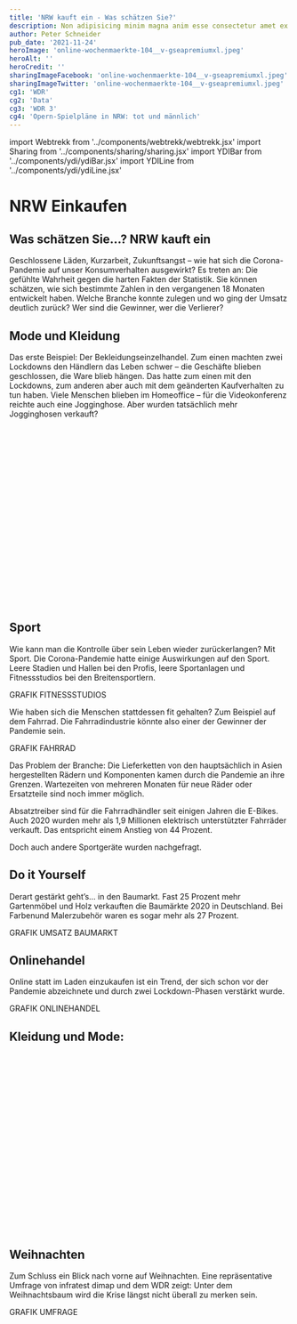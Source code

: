 ```yaml
---
title: 'NRW kauft ein - Was schätzen Sie?'
description: Non adipisicing minim magna anim esse consectetur amet ex dolore amet veniam.
author: Peter Schneider
pub_date: '2021-11-24'
heroImage: 'online-wochenmaerkte-104__v-gseapremiumxl.jpeg'
heroAlt: ''
heroCredit: ''
sharingImageFacebook: 'online-wochenmaerkte-104__v-gseapremiumxl.jpeg'
sharingImageTwitter: 'online-wochenmaerkte-104__v-gseapremiumxl.jpeg'
cg1: 'WDR'
cg2: 'Data'
cg3: 'WDR 3'
cg4: 'Opern-Spielpläne in NRW: tot und männlich'
---
```


import Webtrekk from '../components/webtrekk/webtrekk.jsx'
import Sharing from '../components/sharing/sharing.jsx'
import YDIBar from '../components/ydi/ydiBar.jsx'
import YDILine from '../components/ydi/ydiLine.jsx'

# NRW Einkaufen

## Was schätzen Sie...? NRW kauft ein

Geschlossene Läden, Kurzarbeit, Zukunftsangst – wie hat sich die Corona-Pandemie auf unser Konsumverhalten ausgewirkt? Es treten an: Die gefühlte Wahrheit gegen die harten Fakten der Statistik. 
Sie können schätzen, wie sich bestimmte Zahlen in den vergangenen 18 Monaten entwickelt haben. Welche Branche konnte zulegen und wo ging der Umsatz deutlich zurück? Wer sind die Gewinner, wer die Verlierer?

## Mode und Kleidung

Das erste Beispiel: Der Bekleidungseinzelhandel. Zum einen machten zwei Lockdowns den Händlern das Leben schwer – die Geschäfte blieben geschlossen, die Ware blieb hängen. Das hatte zum einen mit den Lockdowns, zum anderen aber auch mit dem geänderten Kaufverhalten zu tun haben. Viele Menschen blieben im Homeoffice – für die Videokonferenz reichte auch eine Jogginghose. Aber wurden tatsächlich mehr Jogginghosen verkauft?

<YDIBar name="mode_02"/>
<div class="empty_space" style="height: 20rem"></div>

## Sport

Wie kann man die Kontrolle über sein Leben wieder zurückerlangen? Mit Sport. Die Corona-Pandemie hatte einige Auswirkungen auf den Sport. Leere Stadien und Hallen bei den Profis, leere Sportanlagen und Fitnessstudios bei den Breitensportlern.

GRAFIK FITNESSSTUDIOS

Wie haben sich die Menschen stattdessen fit gehalten? Zum Beispiel auf dem Fahrrad. Die Fahrradindustrie könnte also einer der Gewinner der Pandemie sein.

GRAFIK FAHRRAD

Das Problem der Branche: Die Lieferketten von den hauptsächlich in Asien hergestellten Rädern und Komponenten kamen durch die Pandemie an ihre Grenzen. Wartezeiten von mehreren Monaten für neue Räder oder Ersatzteile sind noch immer möglich.

Absatztreiber sind für die Fahrradhändler seit einigen Jahren die E-Bikes. Auch 2020 wurden mehr als 1,9 Millionen elektrisch unterstützter Fahrräder verkauft. Das entspricht einem Anstieg von 44 Prozent.

Doch auch andere Sportgeräte wurden nachgefragt.
<YDIBar name="sportgeraete_01"/>

## Do it Yourself

Derart gestärkt geht’s… in den Baumarkt.  Fast 25 Prozent mehr Gartenmöbel und Holz verkauften die Baumärkte 2020 in Deutschland. Bei Farbenund Malerzubehör waren es sogar mehr als 27 Prozent.

GRAFIK UMSATZ BAUMARKT

## Onlinehandel
Online statt im Laden einzukaufen ist ein Trend, der sich schon vor der Pandemie abzeichnete und durch zwei Lockdown-Phasen verstärkt wurde.

GRAFIK ONLINEHANDEL

## Kleidung und Mode:

<YDIBar name="mode_01"/>
<div class="empty_space" style="height: 20rem"></div>

## Weihnachten

Zum Schluss ein Blick nach vorne auf Weihnachten. Eine repräsentative Umfrage von infratest dimap und dem WDR zeigt: Unter dem Weihnachtsbaum wird die Krise längst nicht überall zu merken sein. 

GRAFIK UMFRAGE



<Sharing twitter facebook mail whatsapp telegram reddit xing linkedin />
